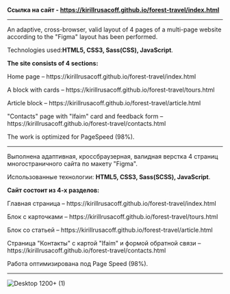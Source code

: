 <b>Ссылка на сайт - https://kirillrusacoff.github.io/forest-travel/index.html </b>

********************
An adaptive, cross-browser, valid layout of 4 pages of a multi-page website according to the "Figma" layout has been performed.

Technologies used:<b>HTML5, CSS3, Sass(CSS), JavaScript</b>.

<b>The site consists of 4 sections:</b>
<p>Home page – https://kirillrusacoff.github.io/forest-travel/index.html</p>
<p>A block with cards – https://kirillrusacoff.github.io/forest-travel/tours.html</p>
<p>Article block – https://kirillrusacoff.github.io/forest-travel/article.html</p>
<p> "Contacts" page with "Ifaim" card and feedback form – https://kirillrusacoff.github.io/forest-travel/contacts.html</p>

The work is optimized for PageSpeed (98%).

*********************

Выполнена адаптивная, кроссбраузерная, валидная верстка 4 страниц многостраничного сайта по макету "Figma".

Использованные технологии: <b>HTML5, CSS3, Sass(SCSS), JavaScript</b>.

<b>Сайт состоит из 4-х разделов:</b>
<p>Главная страница – https://kirillrusacoff.github.io/forest-travel/index.html </p>
<p>Блок с карточками – https://kirillrusacoff.github.io/forest-travel/tours.html </p>
<p>Блок со статьей – https://kirillrusacoff.github.io/forest-travel/article.html </p>
<p>Страница "Контакты" с картой "Ifaim" и формой обратной связи – https://kirillrusacoff.github.io/forest-travel/contacts.html </p>

Работа оптимизирована под  Page Speed (98%).

********************

![Desktop 1200+ (1)](https://github.com/KirillRusacoff/forest-travel/assets/121468262/c276cb5d-f8f5-4866-b1de-b1062900d493)

